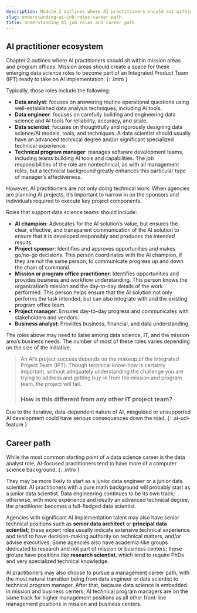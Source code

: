 ```yaml
---
description: Module 2 outlines where AI practitioners should sit within mission areas and program offices. Mission areas should create a space for these emerging data science roles to become part of an Integrated Product Team (IPT) ready to take on AI implementation. 
slug: understanding-ai-job-roles-career-path
title: Understanding AI job roles and career path
---
```

## AI practitioner ecosystem

Chapter 2 outlines where AI practitioners should sit within mission areas and program offices. Mission areas should create a space for these emerging data science roles to become part of an Integrated Product Team (IPT) ready to take on AI implementation. 
{: .intro }

Typically, those roles include the following:  
- **Data analyst**: focuses on answering routine operational questions using well-established data analysis techniques, including AI tools.
- **Data engineer**: focuses on carefully building and engineering data science and AI tools for reliability, accuracy, and scale.
- **Data scientist**: focuses on thoughtfully and rigorously designing data science/AI models, tools, and techniques. A data scientist should usually have an advanced technical degree and/or significant specialized technical experience.
- **Technical program manager**: manages software development teams, including teams building AI tools and capabilities. The job responsibilities of the role are nontechnical, as with all management roles, but a technical background greatly enhances this particular type of manager’s effectiveness.

However, AI practitioners are not only doing technical work. When agencies are planning AI projects, it’s important to narrow in on the sponsors and individuals required to execute key project components. 

Roles that support data science teams should include:
- **AI champion**: Advocates for the AI solution’s value, but ensures the clear, effective, and transparent communication of the AI solution to ensure that it is developed responsibly and produces the intended results.
- **Project sponsor**: Identifies and approves opportunities and makes go/no-go decisions. This person coordinates with the AI champion, if they are not the same person, to communicate progress up and down the chain of command. 
- **Mission or program office practitioner**: Identifies opportunities and provides business and workflow understanding. This person knows the organization’s mission and the day-to-day details of the work performed. This person helps ensure that the AI solution not only performs the task intended, but can also integrate with and the existing program office team.
- **Project manager**: Ensures day-to-day progress and communicates with stakeholders and vendors.
- **Business analyst**: Provides business, financial, and data understanding. 

The roles above may need to liaise among data science, IT, and the mission area’s business needs. The number of most of these roles varies depending on the size of the initiative. 

> An AI’s project success depends on the makeup of the Integrated Project Team (IPT). Though technical know-how is certainly important, without adequately understanding the challenge you are trying to address and getting buy-in from the mission and program team, the project will fail.
> 
> ### How is this different from any other IT project team?
Due to the iterative, data-dependent nature of AI, misguided or unsupported AI development could have serious consequences down the road. 
{: .ai-ucl-feature }

## Career path

While the most common starting point of a data science career is the data analyst role, AI-focused practitioners tend to have more of a computer science background. 
{: .intro }

They may be more likely to start as a junior data engineer or a junior data scientist. AI practitioners with a pure math background will probably start as a junior data scientist. Data engineering continues to be its own track; otherwise, with more experience and ideally an advanced technical degree, the practitioner becomes a full-fledged data scientist. 

Agencies with significant AI implementation talent may also have senior technical positions such as **senior data architect** or **principal data scientist**; these expert roles usually indicate extensive technical experience and tend to have decision-making authority on technical matters, and/or advise executives. Some agencies also have academia-like groups dedicated to research and not part of mission or business centers; these groups have positions like **research scientist**, which tend to require PhDs and very specialized technical knowledge.
 
AI practitioners may also choose to pursue a management career path, with the most natural transition being from data engineer or data scientist to technical program manager. After that, because data science is embedded in mission and business centers, AI technical program managers are on the same track for higher management positions as all other front-line management positions in mission and business centers.









